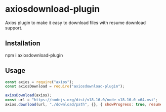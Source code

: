 # axiosdownload-plugin


Axios plugin to make it easy to download files with resume download support.


## Installation
npm i axiosdownload-plugin

## Usage

```js
const axios = require("axios");
const axiosDownload = require("axiosdownload-plugin");

axiosDownload(axios);
const url = "https://nodejs.org/dist/v18.16.0/node-v18.16.0-x64.msi";
axios.download(url, "./download/path", {}, { showProgress: true, resumeDownload: true });
```

